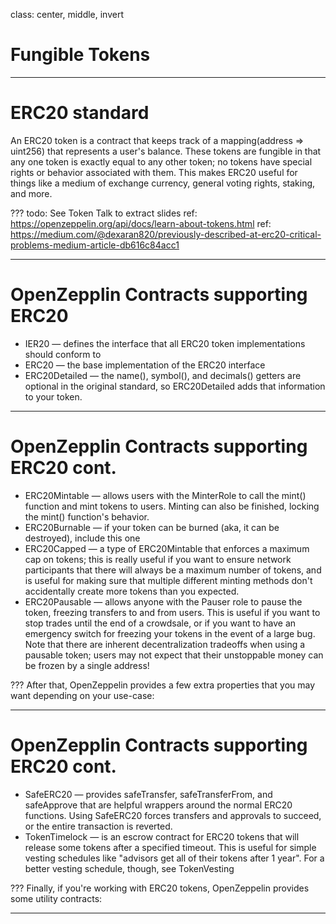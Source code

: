 class: center, middle, invert
# Fungible Tokens

---
# ERC20 standard

An ERC20 token is a contract that keeps track of a mapping(address => uint256) that represents a user's balance. These tokens are fungible in that any one token is exactly equal to any other token; no tokens have special rights or behavior associated with them. This makes ERC20 useful for things like a medium of exchange currency, general voting rights, staking, and more.

???
todo: See Token Talk to extract slides
ref: https://openzeppelin.org/api/docs/learn-about-tokens.html
ref: https://medium.com/@dexaran820/previously-described-at-erc20-critical-problems-medium-article-db616c84acc1

---
# OpenZepplin Contracts supporting ERC20 

* IER20 — defines the interface that all ERC20 token implementations should conform to
* ERC20 — the base implementation of the ERC20 interface
* ERC20Detailed — the name(), symbol(), and decimals() getters are optional in the original standard, so ERC20Detailed adds that information to your token.

---
# OpenZepplin Contracts supporting ERC20 cont.

* ERC20Mintable — allows users with the MinterRole to call the mint() function and mint tokens to users. Minting can also be finished, locking the mint() function's behavior.
* ERC20Burnable — if your token can be burned (aka, it can be destroyed), include this one
* ERC20Capped — a type of ERC20Mintable that enforces a maximum cap on tokens; this is really useful if you want to ensure network participants that there will always be a maximum number of tokens, and is useful for making sure that multiple different minting methods don't accidentally create more tokens than you expected.
* ERC20Pausable — allows anyone with the Pauser role to pause the token, freezing transfers to and from users. This is useful if you want to stop trades until the end of a crowdsale, or if you want to have an emergency switch for freezing your tokens in the event of a large bug. Note that there are inherent decentralization tradeoffs when using a pausable token; users may not expect that their unstoppable money can be frozen by a single address!

???
After that, OpenZeppelin provides a few extra properties that you may want depending on your use-case:

---
# OpenZepplin Contracts supporting ERC20 cont.

* SafeERC20 — provides safeTransfer, safeTransferFrom, and safeApprove that are helpful wrappers around the normal ERC20 functions. Using SafeERC20 forces transfers and approvals to succeed, or the entire transaction is reverted.
* TokenTimelock — is an escrow contract for ERC20 tokens that will release some tokens after a specified timeout. This is useful for simple vesting schedules like "advisors get all of their tokens after 1 year". For a better vesting schedule, though, see TokenVesting

???
Finally, if you're working with ERC20 tokens, OpenZeppelin provides some utility contracts:

---
